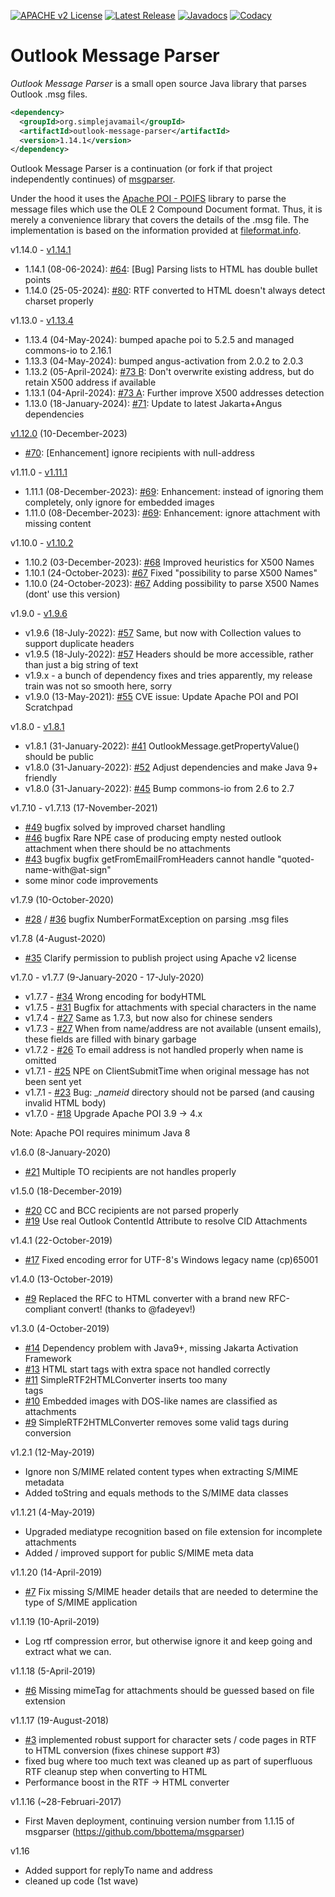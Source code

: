 [![APACHE v2 License](https://img.shields.io/badge/license-apachev2-blue.svg?style=flat)](LICENSE-2.0.txt) 
[![Latest Release](https://img.shields.io/maven-central/v/org.simplejavamail/outlook-message-parser.svg?style=flat)](http://search.maven.org/#search%7Cga%7C1%7Cg%3A%22org.simplejavamail%22%20AND%20a%3A%22outlook-message-parser%22) 
[![Javadocs](http://www.javadoc.io/badge/org.simplejavamail/outlook-message-parser.svg)](http://www.javadoc.io/doc/org.simplejavamail/outlook-message-parser) 
[![Codacy](https://img.shields.io/codacy/grade/db23d489d8374704a7a7e145f2dc6129?style=flat)](https://www.codacy.com/app/b-bottema/outlook-message-parser)

# Outlook Message Parser
*Outlook Message Parser* is a small open source Java library that parses Outlook .msg files.

```xml
<dependency>
  <groupId>org.simplejavamail</groupId>
  <artifactId>outlook-message-parser</artifactId>
  <version>1.14.1</version>
</dependency>
```

Outlook Message Parser is a continuation (or fork if that project independently continues) of [msgparser](https://github.com/bbottema/msgparser). 

Under the hood it uses the [Apache POI - POIFS](http://poi.apache.org/poifs/) library to parse the message files which use the OLE 2 Compound Document format. Thus, it is merely a convenience library that covers the details of the .msg file. The implementation is based on the information provided at [fileformat.info](http://www.fileformat.info/format/outlookmsg/).

v1.14.0 - [v1.14.1](https://search.maven.org/#artifactdetails%7Corg.simplejavamail%7Coutlook-message-parser%7C1.14.1%7Cjar)

- 1.14.1 (08-06-2024): [#64](https://github.com/bbottema/outlook-message-parser/issues/64): [Bug] Parsing lists to HTML has double bullet points
- 1.14.0 (25-05-2024): [#80](https://github.com/bbottema/outlook-message-parser/issues/80): RTF converted to HTML doesn't always detect charset properly


v1.13.0 - [v1.13.4](https://search.maven.org/#artifactdetails%7Corg.simplejavamail%7Coutlook-message-parser%7C1.13.4%7Cjar)

- 1.13.4 (04-May-2024): bumped apache poi to 5.2.5 and managed commons-io to 2.16.1
- 1.13.3 (04-May-2024): bumped angus-activation from 2.0.2 to 2.0.3
- 1.13.2 (05-April-2024): [#73 B](https://github.com/bbottema/outlook-message-parser/issues/73): Don't overwrite existing address, but do retain X500 address if available
- 1.13.1 (04-April-2024): [#73 A](https://github.com/bbottema/outlook-message-parser/issues/73): Further improve X500 addresses detection
- 1.13.0 (18-January-2024): [#71](https://github.com/bbottema/outlook-message-parser/issues/71): Update to latest Jakarta+Angus dependencies


[v1.12.0](https://search.maven.org/#artifactdetails%7Corg.simplejavamail%7Coutlook-message-parser%7C1.12.0%7Cjar) (10-December-2023)

- [#70](https://github.com/bbottema/outlook-message-parser/issues/70): [Enhancement] ignore recipients with null-address


v1.11.0 - [v1.11.1](https://search.maven.org/#artifactdetails%7Corg.simplejavamail%7Coutlook-message-parser%7C1.11.1%7Cjar)

- 1.11.1 (08-December-2023): [#69](https://github.com/bbottema/outlook-message-parser/pull/69): Enhancement: instead of ignoring them completely, only ignore for embedded images
- 1.11.0 (08-December-2023): [#69](https://github.com/bbottema/outlook-message-parser/pull/69): Enhancement: ignore attachment with missing content


v1.10.0 - [v1.10.2](https://search.maven.org/#artifactdetails%7Corg.simplejavamail%7Coutlook-message-parser%7C1.10.2%7Cjar)

- 1.10.2 (03-December-2023): [#68](https://github.com/bbottema/outlook-message-parser/pull/68) Improved heuristics for X500 Names
- 1.10.1 (24-October-2023): [#67](https://github.com/bbottema/outlook-message-parser/pull/67) Fixed "possibility to parse X500 Names"
- 1.10.0 (24-October-2023): [#67](https://github.com/bbottema/outlook-message-parser/pull/67) Adding possibility to parse X500 Names (dont' use this version)


v1.9.0 - [v1.9.6](https://search.maven.org/#artifactdetails%7Corg.simplejavamail%7Coutlook-message-parser%7C1.9.6%7Cjar) 
    
- v1.9.6 (18-July-2022): [#57](https://github.com/bbottema/outlook-message-parser/pull/57) Same, but now with Collection values to support duplicate headers
- v1.9.5 (18-July-2022): [#57](https://github.com/bbottema/outlook-message-parser/pull/57) Headers should be more accessible, rather than just a big string of text
- v1.9.x - a bunch of dependency fixes and tries apparently, my release train was not so smooth here, sorry
- v1.9.0 (13-May-2021): [#55](https://github.com/bbottema/outlook-message-parser/pull/55) CVE issue: Update Apache POI and POI Scratchpad


v1.8.0 - [v1.8.1](https://search.maven.org/#artifactdetails%7Corg.simplejavamail%7Coutlook-message-parser%7C1.8.1%7Cjar)

- v1.8.1 (31-January-2022): [#41](https://github.com/bbottema/outlook-message-parser/pull/41) OutlookMessage.getPropertyValue() should be public
- v1.8.0 (31-January-2022): [#52](https://github.com/bbottema/outlook-message-parser/pull/52) Adjust dependencies and make Java 9+ friendly
- v1.8.0 (31-January-2022): [#45](https://github.com/bbottema/outlook-message-parser/pull/45) Bump commons-io from 2.6 to 2.7


v1.7.10 - v1.7.13 (17-November-2021)

- [#49](https://github.com/bbottema/outlook-message-parser/issues/49) bugfix solved by improved charset handling
- [#46](https://github.com/bbottema/outlook-message-parser/issues/46) bugfix Rare NPE case of producing empty nested outlook attachment when there should be no attachments
- [#43](https://github.com/bbottema/outlook-message-parser/issues/43) bugfix bugfix getFromEmailFromHeaders cannot handle "quoted-name-with@at-sign"
- some minor code improvements


v1.7.9 (10-October-2020)

- [#28](https://github.com/bbottema/outlook-message-parser/issues/28) / [#36](https://github.com/bbottema/outlook-message-parser/issues/36) bugfix NumberFormatException on parsing .msg files


v1.7.8 (4-August-2020)

- [#35](https://github.com/bbottema/outlook-message-parser/issues/35) Clarify permission to publish project using Apache v2 license


v1.7.0 - v1.7.7 (9-January-2020 - 17-July-2020)
 
- v1.7.7 - [#34](https://github.com/bbottema/outlook-message-parser/issues/34) Wrong encoding for bodyHTML
- v1.7.5 - [#31](https://github.com/bbottema/outlook-message-parser/issues/31) Bugfix for attachments with special characters in the name
- v1.7.4 - [#27](https://github.com/bbottema/outlook-message-parser/issues/27) Same as 1.7.3, but now also for chinese senders
- v1.7.3 - [#27](https://github.com/bbottema/outlook-message-parser/issues/27) When from name/address are not available (unsent emails), these fields are filled with binary garbage
- v1.7.2 - [#26](https://github.com/bbottema/outlook-message-parser/issues/26) To email address is not handled properly when name is omitted
- v1.7.1 - [#25](https://github.com/bbottema/outlook-message-parser/issues/25) NPE on ClientSubmitTime when original message has not been sent yet
- v1.7.1 - [#23](https://github.com/bbottema/outlook-message-parser/issues/23) Bug: __nameid_ directory should not be parsed (and causing invalid HTML body)
- v1.7.0 - [#18](https://github.com/bbottema/outlook-message-parser/issues/18) Upgrade Apache POI 3.9 -> 4.x

Note: Apache POI requires minimum Java 8


v1.6.0 (8-January-2020)

- [#21](https://github.com/bbottema/outlook-message-parser/issues/21) Multiple TO recipients are not handles properly


v1.5.0 (18-December-2019)

- [#20](https://github.com/bbottema/outlook-message-parser/issues/20) CC and BCC recipients are not parsed properly
- [#19](https://github.com/bbottema/outlook-message-parser/issues/19) Use real Outlook ContentId Attribute to resolve CID Attachments


v1.4.1 (22-October-2019)

- [#17](https://github.com/bbottema/outlook-message-parser/issues/17) Fixed encoding error for UTF-8's Windows legacy name (cp)65001


v1.4.0 (13-October-2019)

- [#9](https://github.com/bbottema/outlook-message-parser/issues/9) Replaced the RFC to HTML converter with a brand new RFC-compliant convert! (thanks to @fadeyev!)


v1.3.0 (4-October-2019)

- [#14](https://github.com/bbottema/outlook-message-parser/issues/14) Dependency problem with Java9+, missing Jakarta Activation Framework
- [#13](https://github.com/bbottema/outlook-message-parser/issues/13) HTML start tags with extra space not handled correctly
- [#11](https://github.com/bbottema/outlook-message-parser/issues/11) SimpleRTF2HTMLConverter inserts too many <br/> tags
- [#10](https://github.com/bbottema/outlook-message-parser/issues/10) Embedded images with DOS-like names are classified as attachments
- [#9](https://github.com/bbottema/outlook-message-parser/issues/9) SimpleRTF2HTMLConverter removes some valid tags during conversion


v1.2.1 (12-May-2019)

- Ignore non S/MIME related content types when extracting S/MIME metadata
- Added toString and equals methods to the S/MIME data classes


v1.1.21 (4-May-2019)

- Upgraded mediatype recognition based on file extension for incomplete attachments
- Added / improved support for public S/MIME meta data 


v1.1.20 (14-April-2019)

- [#7](https://github.com/bbottema/outlook-message-parser/issues/7) Fix missing S/MIME header details that are needed to determine the type of S/MIME application


v1.1.19 (10-April-2019)

- Log rtf compression error, but otherwise ignore it and keep going and extract what we can.


v1.1.18 (5-April-2019)

- [#6](https://github.com/bbottema/outlook-message-parser/issues/6) Missing mimeTag for attachments should be guessed based on file extension


v1.1.17 (19-August-2018)

- [#3](https://github.com/bbottema/simple-java-mail/issues/3) implemented robust support for character sets / code pages in RTF to HTML 
conversion (fixes chinese support #3)
- fixed bug where too much text was cleaned up as part of superfluous RTF cleanup step when converting to HTML
- Performance boost in the RTF -> HTML converter


v1.1.16 (~28-Februari-2017)

- First Maven deployment, continuing version number from 1.1.15 of msgparser (https://github.com/bbottema/msgparser)


v1.16
 - Added support for replyTo name and address
 - cleaned up code (1st wave)